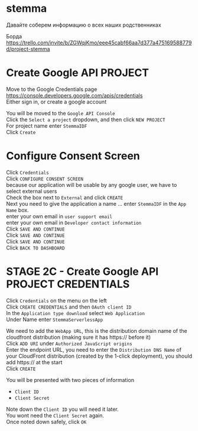 # stemma

Давайте соберем информацию о всех наших родственниках

Борда https://trello.com/invite/b/ZGWqjKmo/eee45cabf66aa7d377a475169588779d/project-stemma


# Create Google API PROJECT
 
Move to the Google Credentials page https://console.developers.google.com/apis/credentials    
Either sign in, or create a google account

You will be moved to the `Google API Console`     
Click the `Select a project` dropdown, and then click `NEW PROJECT`   
For project name enter `StemmaIDF`  
Click `Create`

# Configure Consent Screen
Click `Credentials`  
Click `CONFIGURE CONSENT SCREEN`    
because our application will be usable by any google user, we have to select external users  
Check the box next to `External` and click `CREATE`  
Next you need to give the application a name ... enter `StemmaIDF` in the `App Name` box.   
enter your own email in `user support email`  
enter your own email in `Developer contact information`  
Click `SAVE AND CONTINUE`   
Click `SAVE AND CONTINUE`  
Click `SAVE AND CONTINUE`  
Click `BACK TO DASHBOARD`


# STAGE 2C - Create Google API PROJECT CREDENTIALS

Click `Credentials` on the menu on the left   
Click `CREATE CREDENTIALS` and then `OAuth client ID`   
In the `Application type download` select `Web Application`   
Under Name enter `StemmaServerlessApp`

We need to add the `WebApp URL`, this is the distribution domain name of the cloudfront distribution (making sure it has https:// before it)  
Click `ADD URI` under `Authorized JavaScript origins`   
Enter the endpoint URL, you need to enter the `Distribution DNS Name` of your CloudFront distribution (created by the 1-click deployment), you should add https:// at the start  
Click `CREATE`

You will be presented with two pieces of information

- `Client ID`
- `Client Secret`

Note down the `Client ID` you will need it later.  
You wont need the `Client Secret` again.  
Once noted down safely, click `OK`   
